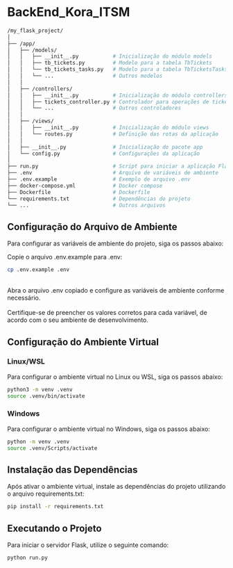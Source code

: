# BackEnd_Kora_ITSM

```bash
/my_flask_project/
│
├── /app/
│   ├── /models/
│   │   ├── __init__.py           # Inicialização do módulo models
│   │   ├── tb_tickets.py         # Modelo para a tabela TbTickets
│   │   └── tb_tickets_tasks.py   # Modelo para a tabela TbTicketsTasks
│   │   └── ...                   # Outros modelos
│   │
│   ├── /controllers/
│   │   ├── __init__.py           # Inicialização do módulo controllers
│   │   ├── tickets_controller.py # Controlador para operações de tickets
│   │   └── ...                   # Outros controladores
│   │
│   ├── /views/
│   │   ├── __init__.py           # Inicialização do módulo views
│   │   └── routes.py             # Definição das rotas da aplicação
│   │
│   ├── __init__.py               # Inicialização do pacote app
│   └── config.py                 # Configurações da aplicação
│
├── run.py                        # Script para iniciar a aplicação Flask
├── .env                          # Arquivo de variáveis de ambiente
├── .env.example                  # Exemplo de arquivo .env
├── docker-compose.yml            # Docker compose
├── Dockerfile                    # Dockerfile
└── requirements.txt              # Dependências do projeto
└── ...                           # Outros arquivos
```

## Configuração do Arquivo de Ambiente

Para configurar as variáveis de ambiente do projeto, siga os passos abaixo:

Copie o arquivo .env.example para .env:

```bash
cp .env.example .env
```
<br>
Abra o arquivo .env copiado e configure as variáveis de ambiente conforme necessário. 
<br><br>
Certifique-se de preencher os valores corretos para cada variável, de acordo com o seu ambiente de desenvolvimento.
<br>

## Configuração do Ambiente Virtual

### Linux/WSL

Para configurar o ambiente virtual no Linux ou WSL, siga os passos abaixo:

```bash
python3 -m venv .venv
source .venv/bin/activate
```

### Windows

Para configurar o ambiente virtual no Windows, siga os passos abaixo:

```bash
python -m venv .venv
source .venv/Scripts/activate
```

## Instalação das Dependências

Após ativar o ambiente virtual, instale as dependências do projeto utilizando o arquivo requirements.txt:

```bash
pip install -r requirements.txt
```

## Executando o Projeto

Para iniciar o servidor Flask, utilize o seguinte comando:

```bash
python run.py
```
